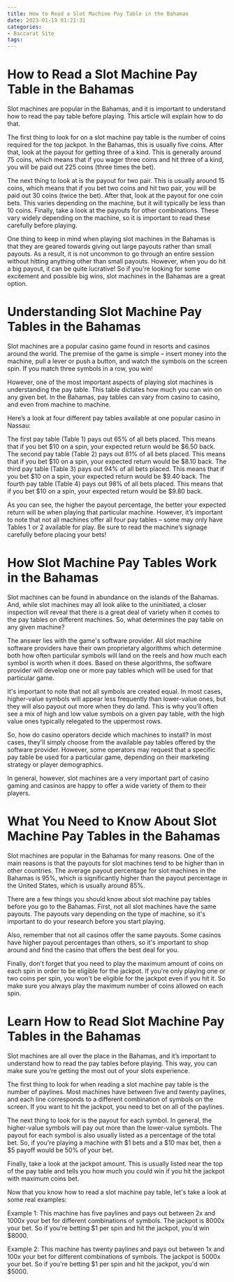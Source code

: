 ```yaml
---
title: How to Read a Slot Machine Pay Table in the Bahamas
date: 2023-01-19 01:21:31
categories:
- Baccarat Site
tags:
---
```



#  How to Read a Slot Machine Pay Table in the Bahamas

Slot machines are popular in the Bahamas, and it is important to understand how to read the pay table before playing. This article will explain how to do that.

The first thing to look for on a slot machine pay table is the number of coins required for the top jackpot. In the Bahamas, this is usually five coins. After that, look at the payout for getting three of a kind. This is generally around 75 coins, which means that if you wager three coins and hit three of a kind, you will be paid out 225 coins (three times the bet).

The next thing to look at is the payout for two pair. This is usually around 15 coins, which means that if you bet two coins and hit two pair, you will be paid out 30 coins (twice the bet). After that, look at the payout for one coin bets. This varies depending on the machine, but it will typically be less than 10 coins. Finally, take a look at the payouts for other combinations. These vary widely depending on the machine, so it is important to read these carefully before playing.

One thing to keep in mind when playing slot machines in the Bahamas is that they are geared towards giving out large payouts rather than small payouts. As a result, it is not uncommon to go through an entire session without hitting anything other than small payouts. However, when you do hit a big payout, it can be quite lucrative! So if you're looking for some excitement and possible big wins, slot machines in the Bahamas are a great option.

#  Understanding Slot Machine Pay Tables in the Bahamas

Slot machines are a popular casino game found in resorts and casinos around the world. The premise of the game is simple – insert money into the machine, pull a lever or push a button, and watch the symbols on the screen spin. If you match three symbols in a row, you win!

However, one of the most important aspects of playing slot machines is understanding the pay table. This table dictates how much you can win on any given bet. In the Bahamas, pay tables can vary from casino to casino, and even from machine to machine.

Here’s a look at four different pay tables available at one popular casino in Nassau:

The first pay table (Table 1) pays out 65% of all bets placed. This means that if you bet $10 on a spin, your expected return would be $6.50 back. The second pay table (Table 2) pays out 81% of all bets placed. This means that if you bet $10 on a spin, your expected return would be $8.10 back. The third pay table (Table 3) pays out 94% of all bets placed. This means that if you bet $10 on a spin, your expected return would be $9.40 back. The fourth pay table (Table 4) pays out 98% of all bets placed. This means that if you bet $10 on a spin, your expected return would be $9.80 back.

As you can see, the higher the payout percentage, the better your expected return will be when playing that particular machine. However, it’s important to note that not all machines offer all four pay tables – some may only have Tables 1 or 2 available for play. Be sure to read the machine’s signage carefully before placing your bets!

#  How Slot Machine Pay Tables Work in the Bahamas

Slot machines can be found in abundance on the islands of the Bahamas. And, while slot machines may all look alike to the uninitiated, a closer inspection will reveal that there is a great deal of variety when it comes to the pay tables on different machines. So, what determines the pay table on any given machine?

The answer lies with the game's software provider. All slot machine software providers have their own proprietary algorithms which determine both how often particular symbols will land on the reels and how much each symbol is worth when it does. Based on these algorithms, the software provider will develop one or more pay tables which will be used for that particular game.

It's important to note that not all symbols are created equal. In most cases, higher-value symbols will appear less frequently than lower-value ones, but they will also payout out more when they do land. This is why you'll often see a mix of high and low value symbols on a given pay table, with the high value ones typically relegated to the uppermost rows.

So, how do casino operators decide which machines to install? In most cases, they'll simply choose from the available pay tables offered by the software provider. However, some operators may request that a specific pay table be used for a particular game, depending on their marketing strategy or player demographics.

In general, however, slot machines are a very important part of casino gaming and casinos are happy to offer a wide variety of them to their players.

#  What You Need to Know About Slot Machine Pay Tables in the Bahamas

Slot machines are popular in the Bahamas for many reasons. One of the main reasons is that the payouts for slot machines tend to be higher than in other countries. The average payout percentage for slot machines in the Bahamas is 95%, which is significantly higher than the payout percentage in the United States, which is usually around 85%.

There are a few things you should know about slot machine pay tables before you go to the Bahamas. First, not all slot machines have the same payouts. The payouts vary depending on the type of machine, so it's important to do your research before you start playing.

Also, remember that not all casinos offer the same payouts. Some casinos have higher payout percentages than others, so it's important to shop around and find the casino that offers the best deal for you.

Finally, don't forget that you need to play the maximum amount of coins on each spin in order to be eligible for the jackpot. If you're only playing one or two coins per spin, you won't be eligible for the jackpot even if you hit it. So make sure you always play the maximum number of coins allowed on each spin.

#  Learn How to Read Slot Machine Pay Tables in the Bahamas

Slot machines are all over the place in the Bahamas, and it’s important to understand how to read the pay tables before playing. This way, you can make sure you’re getting the most out of your slots experience.

The first thing to look for when reading a slot machine pay table is the number of paylines. Most machines have between five and twenty paylines, and each line corresponds to a different combination of symbols on the screen. If you want to hit the jackpot, you need to bet on all of the paylines.

The next thing to look for is the payout for each symbol. In general, the higher-value symbols will pay out more than the lower-value symbols. The payout for each symbol is also usually listed as a percentage of the total bet. So, if you're playing a machine with $1 bets and a $10 max bet, then a $5 payoff would be 50% of your bet.

Finally, take a look at the jackpot amount. This is usually listed near the top of the pay table and tells you how much you could win if you hit the jackpot with maximum coins bet.

Now that you know how to read a slot machine pay table, let's take a look at some real examples:

Example 1: This machine has five paylines and pays out between 2x and 1000x your bet for different combinations of symbols. The jackpot is 8000x your bet. So if you're betting $1 per spin and hit the jackpot, you'd win $8000.

Example 2: This machine has twenty paylines and pays out between 1x and 100x your bet for different combinations of symbols. The jackpot is 5000x your bet. So if you're betting $1 per spin and hit the jackpot, you'd win $5000.